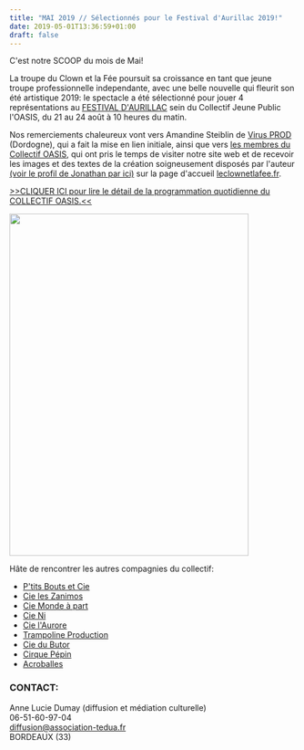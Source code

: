 ```yaml
---
title: "MAI 2019 // Sélectionnés pour le Festival d'Aurillac 2019!"
date: 2019-05-01T13:36:59+01:00
draft: false
---
```

C'est notre SCOOP du mois de Mai!

La troupe du Clown et la Fée poursuit sa croissance en tant que jeune troupe professionnelle independante, avec une belle nouvelle qui fleurit son été artistique 2019: le spectacle a été sélectionné pour jouer 4 représentations au [FESTIVAL D'AURILLAC](https://aurillac.net/index.php/fr/) sein du Collectif Jeune Public l'OASIS, du 21 au 24 août à 10 heures du matin.

Nos remerciements chaleureux vont vers Amandine Steiblin de [Virus PROD](http://www.virus-prod.com/) (Dordogne), qui a fait la mise en lien initiale, ainsi que vers [les membres du Collectif OASIS](https://www.kocoriko.fr/fr/projects/l-oasis-collectif-jeune-public), qui ont pris le temps de visiter notre site web et de recevoir les images et des textes de la création soigneusement disposés par l'auteur [(voir le profil de Jonathan par ici)](https://leclownetlafee.fr/pages/l-equipe/) sur la page d'accueil [leclownetlafee.fr](https://leclownetlafee.fr/).

[>>CLIQUER ICI pour lire le détail de la programmation quotidienne du COLLECTIF OASIS.<<](https://archive.org/details/festival-aurillac-prog-loasis-2019/page/n1)

<a href="https://archive.org/embed/festival-aurillac-prog-loasis-2019" rel="programmation du Collectif OASIS"><img src="/images/affiche collectif oasis.png" alt="" width="420" height="600"/></a>

Hâte de rencontrer les autres compagnies du collectif:<br>
+ [P'tits Bouts et Cie](http://www.ptitsboutsetcie.com/)<br>
+ [Cie les Zanimos](https://www.leszanimos.com/)<br>
+ [Cie Monde à part](http://www.ciemondeapart.com/)<br>
+ [Cie Ni](http://compagnieni.com/fr/)<br>
+ [Cie l'Aurore](http://compagnie-l-aurore.com/)<br>
+ [Trampoline Production](https://www.trampoline-production.com/)<br>
+ [Cie du Butor](https://www.compagniedubutor.com/)<br>
+ [Cirque Pépin](http://cirquepepin.com/)<br>
+ [Acroballes](http://acroballes.com/)<br>

### CONTACT:
Anne Lucie Dumay (diffusion et médiation culturelle)<br>
06-51-60-97-04<br>
diffusion@association-tedua.fr<br>
BORDEAUX (33)


